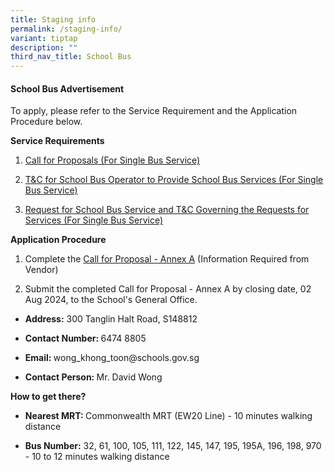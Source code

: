 ```yaml
---
title: Staging info
permalink: /staging-info/
variant: tiptap
description: ""
third_nav_title: School Bus
---
```

<h4><strong>School Bus Advertisement</strong></h4>
<p>To apply, please refer to the Service Requirement and the Application
Procedure below.</p>
<p><strong>Service Requirements</strong>
</p>
<ol data-tight="true" class="tight">
<li>
<p><a href="https://drive.google.com/file/d/1getc821GZ6OV2owl6_203eUltbGD2WZA/view?usp=drive_link" rel="noopener noreferrer nofollow" target="_blank">Call for Proposals (For Single Bus Service)</a>
</p>
</li>
<li>
<p><a href="https://drive.google.com/file/d/1zCrjxMLYLOh8s3cyFt6IJioSC9M9VsWG/view?usp=drive_link" rel="noopener noreferrer nofollow" target="_blank">T&amp;C for School Bus Operator to Provide School Bus Services (For Single Bus Service)</a>
</p>
</li>
<li>
<p><a href="https://drive.google.com/file/d/1Lq6KYvBU5sOyJAhw_AsjOPvQRnlM2pFY/view?usp=drive_link" rel="noopener noreferrer nofollow" target="_blank">Request for School Bus Service and T&amp;C Governing the Requests for Services (For Single Bus Service)</a>
</p>
</li>
</ol>
<p><strong>Application Procedure</strong>
</p>
<ol data-tight="true" class="tight">
<li>
<p>Complete the <a href="https://drive.google.com/file/d/1eWoLc1Y7sGFUXuQkiSGWt_py82zZCFZy/view?usp=drive_link" rel="noopener noreferrer nofollow" target="_blank">Call for Proposal - Annex A</a> (Information
Required from Vendor)</p>
</li>
<li>
<p>Submit the completed Call for Proposal - Annex A by closing date, 02 Aug
2024, to the School's General Office.</p>
</li>
</ol>
<ul data-tight="true" class="tight">
<li>
<p><strong>Address:</strong> 300 Tanglin Halt Road, S148812</p>
</li>
<li>
<p><strong>Contact Number: </strong>6474 8805</p>
</li>
<li>
<p><strong>Email: </strong>wong_khong_toon@schools.gov.sg</p>
</li>
<li>
<p><strong>Contact Person: </strong>Mr. David Wong</p>
</li>
</ul>
<p></p>
<p><strong>How to get there?</strong>
</p>
<ul data-tight="true" class="tight">
<li>
<p><strong>Nearest MRT: </strong>Commonwealth MRT (EW20 Line) - 10 minutes
walking distance</p>
</li>
<li>
<p><strong>Bus Number:</strong> 32, 61, 100, 105, 111, 122, 145, 147, 195,
195A, 196, 198, 970 - 10 to 12 minutes walking distance</p>
</li>
</ul>
<p></p>